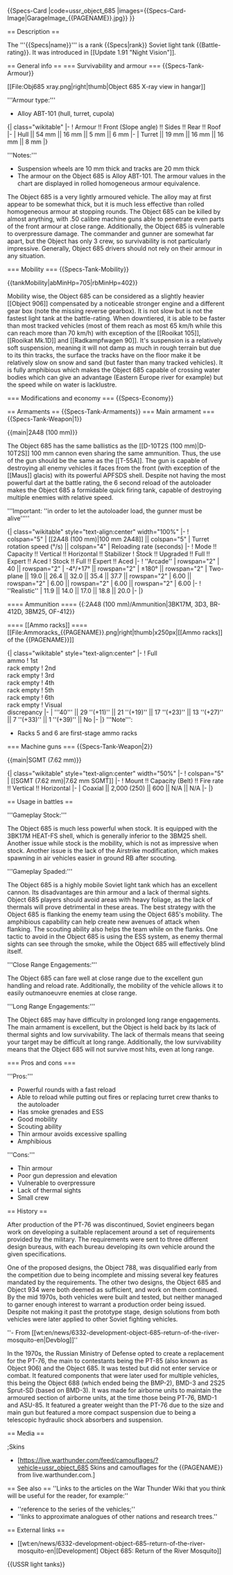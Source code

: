 {{Specs-Card
|code=ussr_object_685
|images={{Specs-Card-Image|GarageImage_{{PAGENAME}}.jpg}}
}}

== Description ==
<!-- ''In the description, the first part should be about the history of the creation and combat usage of the vehicle, as well as its key features. In the second part, tell the reader about the ground vehicle in the game. Insert a screenshot of the vehicle, so that if the novice player does not remember the vehicle by name, he will immediately understand what kind of vehicle the article is talking about.'' -->
The '''{{Specs|name}}''' is a rank {{Specs|rank}} Soviet light tank {{Battle-rating}}. It was introduced in [[Update 1.91 "Night Vision"]].

== General info ==
=== Survivability and armour ===
{{Specs-Tank-Armour}}
<!-- ''Describe armour protection. Note the most well protected and key weak areas. Appreciate the layout of modules as well as the number and location of crew members. Is the level of armour protection sufficient, is the placement of modules helpful for survival in combat? If necessary use a visual template to indicate the most secure and weak zones of the armour.'' -->
[[File:Obj685 xray.png|right|thumb|Object 685 X-ray view in hangar]]

'''Armour type:'''

* Alloy ABT-101 (hull, turret, cupola)

{| class="wikitable"
|-
! Armour !! Front (Slope angle) !! Sides !! Rear !! Roof
|-
| Hull || 54 mm || 16 mm || 5 mm || 6 mm
|-
| Turret || 19 mm || 16 mm || 16 mm || 8 mm
|}

'''Notes:'''

* Suspension wheels are 10 mm thick and tracks are 20 mm thick
* The armour on the Object 685 is Alloy ABT-101. The armour values in the chart are displayed in rolled homogeneous armour equivalence.

The Object 685 is a very lightly armoured vehicle. The alloy may at first appear to be somewhat thick, but it is much less effective than rolled homogeneous armour at stopping rounds. The Object 685 can be killed by almost anything, with .50 calibre machine guns able to penetrate even parts of the front armour at close range. Additionally, the Object 685 is vulnerable to overpressure damage. The commander and gunner are somewhat far apart, but the Object has only 3 crew, so survivability is not particularly impressive. Generally, Object 685 drivers should not rely on their armour in any situation.

=== Mobility ===
{{Specs-Tank-Mobility}}
<!-- ''Write about the mobility of the ground vehicle. Estimate the specific power and manoeuvrability, as well as the maximum speed forwards and backwards.'' -->

{{tankMobility|abMinHp=705|rbMinHp=402}}

Mobility wise, the Object 685 can be considered as a slightly heavier [[Object 906]] compensated by a noticeable stronger engine and a different gear box (note the missing reverse gearbox). It is not slow but is not the fastest light tank at the battle-rating. When downtiered, it is able to be faster than most tracked vehicles (most of them reach as most 65 km/h while this can reach more than 70 km/h) with exception of the [[Rooikat 105]], [[Rooikat Mk.1D]] and [[Radkampfwagen 90]]. It's suspension is a relatively soft suspension, meaning it will not damp as much in rough terrain but due to its thin tracks, the surface the tracks have on the floor make it be relatively slow on snow and sand (but faster than many tracked vehicles). It is fully amphibious which makes the Object 685 capable of crossing water bodies which can give an advantage (Eastern Europe river for example) but the speed while on water is lacklustre.

=== Modifications and economy ===
{{Specs-Economy}}

== Armaments ==
{{Specs-Tank-Armaments}}
=== Main armament ===
{{Specs-Tank-Weapon|1}}
<!-- ''Give the reader information about the characteristics of the main gun. Assess its effectiveness in a battle based on the reloading speed, ballistics and the power of shells. Do not forget about the flexibility of the fire, that is how quickly the cannon can be aimed at the target, open fire on it and aim at another enemy. Add a link to the main article on the gun: <code><nowiki>{{main|Name of the weapon}}</nowiki></code>. Describe in general terms the ammunition available for the main gun. Give advice on how to use them and how to fill the ammunition storage.'' -->
{{main|2A48 (100 mm)}}

The Object 685 has the same ballistics as the [[D-10T2S (100 mm)|D-10T2S]] 100 mm cannon even sharing the same ammunition. Thus, the use of the gun should be the same as the [[T-55A]]. The gun is capable of destroying all enemy vehicles it faces from the front (with exception of the [[Maus]] glacis) with its powerful APFSDS shell. Despite not having the most powerful dart at the battle rating, the 6 second reload of the autoloader makes the Object 685 a formidable quick firing tank, capable of destroying multiple enemies with relative speed.

'''Important: ''in order to let the autoloader load, the gunner must be alive'''''

{| class="wikitable" style="text-align:center" width="100%"
|-
! colspan="5" | [[2A48 (100 mm)|100 mm 2A48]] || colspan="5" | Turret rotation speed (°/s) || colspan="4" | Reloading rate (seconds)
|-
! Mode !! Capacity !! Vertical !! Horizontal !! Stabilizer
! Stock !! Upgraded !! Full !! Expert !! Aced
! Stock !! Full !! Expert !! Aced
|-
! ''Arcade''
| rowspan="2" | 40 || rowspan="2" | -4°/+17° || rowspan="2" | ±180° || rowspan="2" | Two-plane || 19.0 || 26.4 || 32.0 || 35.4 || 37.7 || rowspan="2" | 6.00 || rowspan="2" | 6.00 || rowspan="2" | 6.00 || rowspan="2" | 6.00
|-
! ''Realistic''
| 11.9 || 14.0 || 17.0 || 18.8 || 20.0
|-
|}

==== Ammunition ====
{{:2A48 (100 mm)/Ammunition|3BK17M, 3D3, BR-412D, 3BM25, OF-412}}

==== [[Ammo racks]] ====
[[File:Ammoracks_{{PAGENAME}}.png|right|thumb|x250px|[[Ammo racks]] of the {{PAGENAME}}]]
<!-- '''Last updated: 1.101.1.16''' -->
{| class="wikitable" style="text-align:center"
|-
! Full<br>ammo
! 1st<br>rack empty
! 2nd<br>rack empty
! 3rd<br>rack empty
! 4th<br>rack empty
! 5th<br>rack empty
! 6th<br>rack empty
! Visual<br>discrepancy
|-
| '''40''' || 29&nbsp;''(+11)'' || 21&nbsp;''(+19)'' || 17&nbsp;''(+23)'' || 13&nbsp;''(+27)'' || 7&nbsp;''(+33)'' || 1&nbsp;''(+39)'' || No
|-
|}
'''Note''':

* Racks 5 and 6 are first-stage ammo racks

=== Machine guns ===
{{Specs-Tank-Weapon|2}}
<!-- ''Offensive and anti-aircraft machine guns not only allow you to fight some aircraft but also are effective against lightly armoured vehicles. Evaluate machine guns and give recommendations on its use.'' -->
{{main|SGMT (7.62 mm)}}

{| class="wikitable" style="text-align:center" width="50%"
|-
! colspan="5" | [[SGMT (7.62 mm)|7.62 mm SGMT]]
|-
! Mount !! Capacity (Belt) !! Fire rate !! Vertical !! Horizontal
|-
| Coaxial || 2,000 (250) || 600 || N/A || N/A
|-
|}

== Usage in battles ==
<!-- ''Describe the tactics of playing in the vehicle, the features of using vehicles in the team and advice on tactics. Refrain from creating a "guide" - do not impose a single point of view but instead give the reader food for thought. Describe the most dangerous enemies and give recommendations on fighting them. If necessary, note the specifics of the game in different modes (AB, RB, SB).'' -->
'''Gameplay Stock:'''

The Object 685 is much less powerful when stock. It is equipped with the 3BK17M HEAT-FS shell, which is generally inferior to the 3BM25 shell. Another issue while stock is the mobility, which is not as impressive when stock. Another issue is the lack of the Airstrike modification, which makes spawning in air vehicles easier in ground RB after scouting.

'''Gameplay Spaded:'''

The Object 685 is a highly mobile Soviet light tank which has an excellent cannon. Its disadvantages are thin armour and a lack of thermal sights. Object 685 players should avoid areas with heavy foliage, as the lack of thermals will prove detrimental in these areas. The best strategy with the Object 685 is flanking the enemy team using the Object 685's mobility. The amphibious capability can help create new avenues of attack when flanking. The scouting ability also helps the team while on the flanks. One tactic to avoid in the Object 685 is using the ESS system, as enemy thermal sights can see through the smoke, while the Object 685 will effectively blind itself.

'''Close Range Engagements:'''

The Object 685 can fare well at close range due to the excellent gun handling and reload rate. Additionally, the mobility of the vehicle allows it to easily outmanoeuvre enemies at close range.

'''Long Range Engagements:'''

The Object 685 may have difficulty in prolonged long range engagements. The main armament is excellent, but the Object is held back by its lack of thermal sights and low survivability. The lack of thermals means that seeing your target may be difficult at long range. Additionally, the low survivability means that the Object 685 will not survive most hits, even at long range.

=== Pros and cons ===
<!-- ''Summarise and briefly evaluate the vehicle in terms of its characteristics and combat effectiveness. Mark its pros and cons in a bulleted list. Try not to use more than 6 points for each of the characteristics. Avoid using categorical definitions such as "bad", "good" and the like - use substitutions with softer forms such as "inadequate" and "effective".'' -->

'''Pros:'''

* Powerful rounds with a fast reload
* Able to reload while putting out fires or replacing turret crew thanks to the autoloader
* Has smoke grenades and ESS
* Good mobility
* Scouting ability
* Thin armour avoids excessive spalling
* Amphibious

'''Cons:'''

* Thin armour
* Poor gun depression and elevation
* Vulnerable to overpressure
* Lack of thermal sights
* Small crew

== History ==
<!-- ''Describe the history of the creation and combat usage of the vehicle in more detail than in the introduction. If the historical reference turns out to be too long, take it to a separate article, taking a link to the article about the vehicle and adding a block "/History" (example: <nowiki>https://wiki.warthunder.com/(Vehicle-name)/History</nowiki>) and add a link to it here using the <code>main</code> template. Be sure to reference text and sources by using <code><nowiki><ref></ref></nowiki></code>, as well as adding them at the end of the article with <code><nowiki><references /></nowiki></code>. This section may also include the vehicle's dev blog entry (if applicable) and the in-game encyclopedia description (under <code><nowiki>=== In-game description ===</nowiki></code>, also if applicable).'' -->
After production of the PT-76 was discontinued, Soviet engineers began work on developing a suitable replacement around a set of requirements provided by the military. The requirements were sent to three different design bureaus, with each bureau developing its own vehicle around the given specifications.

One of the proposed designs, the Object 788, was disqualified early from the competition due to being incomplete and missing several key features mandated by the requirements. The other two designs, the Object 685 and Object 934 were both deemed as sufficient, and work on them continued. By the mid 1970s, both vehicles were built and tested, but neither managed to garner enough interest to warrant a production order being issued. Despite not making it past the prototype stage, design solutions from both vehicles were later applied to other Soviet fighting vehicles.

''- From [[wt:en/news/6332-development-object-685-return-of-the-river-mosquito-en|Devblog]]''

In the 1970s, the Russian Ministry of Defense opted to create a replacement for the PT-76, the main to contestants being the PT-85 (also known as Object 906) and the Object 685. It was tested but did not enter service or combat. It featured components that were later used for multiple vehicles, this being the Object 688 (which ended being the BMP-2), BMD-3 and 2S25 Sprut-SD (based on BMD-3). It was made for airborne units to maintain the armoured section of airborne units, at the time those being PT-76, BMD-1 and ASU-85. It featured a greater weight than the PT-76 due to the size and main gun but featured a more compact suspension due to being a telescopic hydraulic shock absorbers and suspension.

== Media ==
<!-- ''Excellent additions to the article would be video guides, screenshots from the game, and photos.'' -->

;Skins

* [https://live.warthunder.com/feed/camouflages/?vehicle=ussr_object_685 Skins and camouflages for the {{PAGENAME}} from live.warthunder.com.]

== See also ==
''Links to the articles on the War Thunder Wiki that you think will be useful for the reader, for example:''

* ''reference to the series of the vehicles;''
* ''links to approximate analogues of other nations and research trees.''

== External links ==
<!-- ''Paste links to sources and external resources, such as:''
* ''topic on the official game forum;''
* ''other literature.'' -->

* [[wt:en/news/6332-development-object-685-return-of-the-river-mosquito-en|[Development] Object 685: Return of the River Mosquito]]

{{USSR light tanks}}